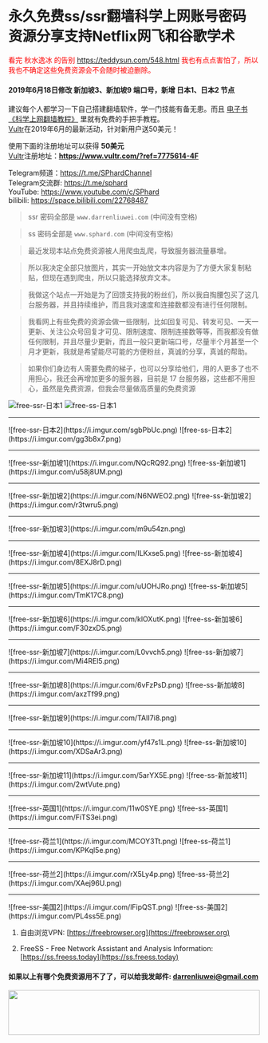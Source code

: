 # 永久免费ss/ssr翻墙科学上网账号密码资源分享支持Netflix网飞和谷歌学术
<font color="red">看完 秋水逸冰 的告别 <a href="https://teddysun.com/548.html">https://teddysun.com/548.html</a> 我也有点点害怕了，所以我也不确定这些免费资源会不会随时被迫删除。</font>

#### 2019年6月18日修改 新加坡3、新加坡9 端口号，新增 日本1、日本2 节点
建议每个人都学习一下自己搭建翻墙软件，学一门技能有备无患。而且 [电子书《科学上网翻墙教程》](https://darrenliuwei.com/ebooks/gfw) 里就有免费的手把手教程。<br>
[Vultr](https://www.vultr.com/?ref=7775614-4F)在2019年6月的最新活动，针对新用户送50美元！

使用下面的注册地址可以获得 **50美元**<br>
[Vultr](https://www.vultr.com/?ref=7775614-4F)注册地址：**https://www.vultr.com/?ref=7775614-4F**

Telegram频道：https://t.me/SPhardChannel<br>
Telegram交流群: https://t.me/sphard<br>
YouTube: https://www.youtube.com/c/SPhard<br>
bilibili: https://space.bilibili.com/22768487<br>
>ssr 密码全部是 `www.darrenliuwei.com` (中间没有空格)

>ss 密码全部是 `www.sphard.com` (中间没有空格)

>最近发现本站点免费资源被人用爬虫乱爬，导致服务器流量暴增。

>所以我决定全部只放图片，其实一开始放文本内容是为了方便大家复制粘贴，但现在遇到爬虫，所以只能选择放弃文本。

>我做这个站点一开始是为了回馈支持我的粉丝们，所以我自掏腰包买了这几台服务器，并且持续维护，而且我对速度和连接数都没有进行任何限制。

>我看网上有些免费的资源会做一些限制，比如回复可见、转发可见、一天一更新、关注公众号回复才可见、限制速度、限制连接数等等，而我都没有做任何限制，并且尽量少更新，而且一般只更新端口号，尽量半个月甚至一个月才更新，我就是希望能尽可能的方便粉丝，真诚的分享，真诚的帮助。

>如果你们身边有人需要免费的梯子，也可以分享给他们，用的人更多了也不用担心，我还会再增加更多的服务器，目前是 17 台服务器，这些都不用担心，虽然是免费资源，但我会尽量做高质量的免费资源


![free-ssr-日本1](https://i.imgur.com/ReFB7d4.png)
![free-ss-日本1](https://i.imgur.com/eeZRKOd.png)
<hr>
![free-ssr-日本2](https://i.imgur.com/sgbPbUc.png)
![free-ss-日本2](https://i.imgur.com/gg3b8x7.png)
<hr>
![free-ssr-新加坡1](https://i.imgur.com/NQcRQ92.png)
![free-ss-新加坡1](https://i.imgur.com/u58j8UM.png)
<hr>
![free-ssr-新加坡2](https://i.imgur.com/N6NWEO2.png)
![free-ss-新加坡2](https://i.imgur.com/r3twru5.png)
<hr>
![free-ssr-新加坡3](https://i.imgur.com/m9u54zn.png)
<hr>
![free-ssr-新加坡4](https://i.imgur.com/ILKxse5.png)
![free-ss-新加坡4](https://i.imgur.com/8EXJ8rD.png)
<hr>
![free-ssr-新加坡5](https://i.imgur.com/uUOHJRo.png)
![free-ss-新加坡5](https://i.imgur.com/TmK17C8.png)
<hr>
![free-ssr-新加坡6](https://i.imgur.com/klOXutK.png)
![free-ss-新加坡6](https://i.imgur.com/F30zxD5.png)
<hr>
![free-ssr-新加坡7](https://i.imgur.com/L0vvch5.png)
![free-ss-新加坡7](https://i.imgur.com/Mi4REl5.png)
<hr>
![free-ssr-新加坡8](https://i.imgur.com/6vFzPsD.png)
![free-ss-新加坡8](https://i.imgur.com/axzTf99.png)
<hr>
![free-ssr-新加坡9](https://i.imgur.com/TAII7i8.png)
<hr>
![free-ssr-新加坡10](https://i.imgur.com/yf47s1L.png)
![free-ss-新加坡10](https://i.imgur.com/XDSaAr3.png)
<hr>
![free-ssr-新加坡11](https://i.imgur.com/5arYX5E.png)
![free-ss-新加坡11](https://i.imgur.com/2wtVute.png)
<hr>
![free-ssr-英国1](https://i.imgur.com/11w0SYE.png)
![free-ss-英国1](https://i.imgur.com/FiTS3ei.png)
<hr>
![free-ssr-荷兰1](https://i.imgur.com/MCOY3Tt.png)
![free-ss-荷兰1](https://i.imgur.com/KPKql5e.png)
<hr>
![free-ssr-荷兰2](https://i.imgur.com/rX5Ly4p.png)
![free-ss-荷兰2](https://i.imgur.com/XAej96U.png)
<hr>
![free-ssr-美国2](https://i.imgur.com/lFipQST.png)
![free-ss-美国2](https://i.imgur.com/PL4ss5E.png)

1. 自由浏览VPN: [https://freebrowser.org](https://freebrowser.org)

2. FreeSS - Free Network Assistant and Analysis Information: [https://ss.freess.today](https://ss.freess.today)

#### 如果以上有哪个免费资源用不了了，可以给我发邮件: darrenliuwei@gmail.com

<a href="https://www.vultr.com/?ref=7775614-4F"><img src="https://www.vultr.com/media/banner_1.png" width="100%" height="90"></a>